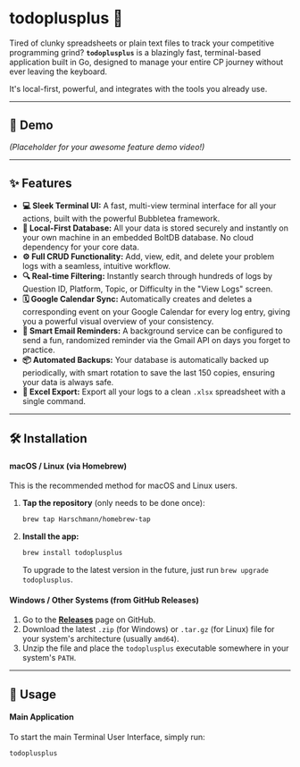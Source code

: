 # todoplusplus 🚀

Tired of clunky spreadsheets or plain text files to track your competitive programming grind? **`todoplusplus`** is a blazingly fast, terminal-based application built in Go, designed to manage your entire CP journey without ever leaving the keyboard.

It's local-first, powerful, and integrates with the tools you already use.

---

## 🎥 Demo

*(Placeholder for your awesome feature demo video!)*

---

## ✨ Features

* **💻 Sleek Terminal UI:** A fast, multi-view terminal interface for all your actions, built with the powerful Bubbletea framework.
* **💾 Local-First Database:** All your data is stored securely and instantly on your own machine in an embedded BoltDB database. No cloud dependency for your core data.
* **⚙️ Full CRUD Functionality:** Add, view, edit, and delete your problem logs with a seamless, intuitive workflow.
* **🔍 Real-time Filtering:** Instantly search through hundreds of logs by Question ID, Platform, Topic, or Difficulty in the "View Logs" screen.
* **🗓️ Google Calendar Sync:** Automatically creates and deletes a corresponding event on your Google Calendar for every log entry, giving you a powerful visual overview of your consistency.
* **📧 Smart Email Reminders:** A background service can be configured to send a fun, randomized reminder via the Gmail API on days you forget to practice.
* **📦 Automated Backups:** Your database is automatically backed up periodically, with smart rotation to save the last 150 copies, ensuring your data is always safe.
* **📄 Excel Export:** Export all your logs to a clean `.xlsx` spreadsheet with a single command.

---

## 🛠️ Installation

#### macOS / Linux (via Homebrew)

This is the recommended method for macOS and Linux users.

1.  **Tap the repository** (only needs to be done once):
    ```sh
    brew tap Harschmann/homebrew-tap
    ```
2.  **Install the app:**
    ```sh
    brew install todoplusplus
    ```
    To upgrade to the latest version in the future, just run `brew upgrade todoplusplus`.

#### Windows / Other Systems (from GitHub Releases)

1.  Go to the [**Releases**](https://github.com/Harschmann/todoplusplus/releases) page on GitHub.
2.  Download the latest `.zip` (for Windows) or `.tar.gz` (for Linux) file for your system's architecture (usually `amd64`).
3.  Unzip the file and place the `todoplusplus` executable somewhere in your system's `PATH`.

---

## 🚀 Usage

#### Main Application
To start the main Terminal User Interface, simply run:
```sh
todoplusplus
